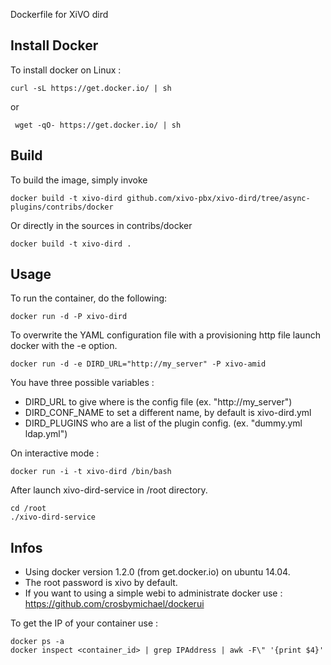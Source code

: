 Dockerfile for XiVO dird

## Install Docker

To install docker on Linux :

    curl -sL https://get.docker.io/ | sh
 
 or
 
     wget -qO- https://get.docker.io/ | sh

## Build

To build the image, simply invoke

    docker build -t xivo-dird github.com/xivo-pbx/xivo-dird/tree/async-plugins/contribs/docker

Or directly in the sources in contribs/docker

    docker build -t xivo-dird .
  
## Usage

To run the container, do the following:

    docker run -d -P xivo-dird

To overwrite the YAML configuration file with a provisioning http file launch docker with the -e option.

    docker run -d -e DIRD_URL="http://my_server" -P xivo-amid

You have three possible variables :

- DIRD_URL to give where is the config file (ex. "http://my_server")
- DIRD_CONF_NAME to set a different name, by default is xivo-dird.yml
- DIRD_PLUGINS who are a list of the plugin config. (ex. "dummy.yml ldap.yml")

On interactive mode :

    docker run -i -t xivo-dird /bin/bash

After launch xivo-dird-service in /root directory.

    cd /root
    ./xivo-dird-service

## Infos

- Using docker version 1.2.0 (from get.docker.io) on ubuntu 14.04.
- The root password is xivo by default.
- If you want to using a simple webi to administrate docker use : https://github.com/crosbymichael/dockerui

To get the IP of your container use :

    docker ps -a
    docker inspect <container_id> | grep IPAddress | awk -F\" '{print $4}'
